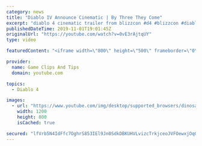 ```yaml
---
category: news
title: "Diablo IV Announce Cinematic | By Three They Come"
excerpt: "diablo 4 cinematic trailer from blizzcon #d4 #blizzcon #diablo."
publishedDateTime: 2019-11-01T19:01:45Z
originalUrl: "https://youtube.com/watch?v=0vE3rAjtqUY"
type: video

featuredContent: "<iframe width=\"800\" height=\"500\" frameborder=\"0\" src=\"https://www.youtube.com/embed/0vE3rAjtqUY\" allow=\"accelerometer; autoplay; encrypted-media; gyroscope; picture-in-picture\" allowfullscreen></iframe>"

provider:
  name: Game Clips And Tips
  domain: youtube.com

topics:
  - Diablo 4

images:
  - url: "https://www.youtube.com/img/desktop/supported_browsers/dinosaur.png"
    width: 1200
    height: 800
    isCached: true

secured: "lfVrb5N4IdFfc7OghrS853IEl9Jn0SdkDBKUHVLvizcTrkjceoJVFOewxjOqGw/lLvFjM+Z/Em6tu2umDUlIWDQwRMV2i47+a3hDl4d/GWJxEjR20kQdItuEMlSUQc1/vupyMqtP7bHAAjxCSZHo1KAFNOJKmFrYSzPaNoV01I8uuKWJehEl6i3tiZ8wMy3QwcUkJNU4XU2Qc7qtPzCiGLI3MCc8+MVhPmecKjoaZpEJS1l8L7G9NPzbTrYknyQo/v15ND8ksnTMZIK0R+cd1QAgBRJlZTRCGKDPWo1fNSGCZLTG0WW+X4gneVuvswmojXSvbBivzV/BYpzKCmwVKkF+y6K+Wkfvgiy04nLo+/h8BDDlEs2mZEWuANgKLEYycFUGrS60pdaY8tpDEOnsjA==;z+A/8e2XU6g6p+kEMiSomA=="
---
```


